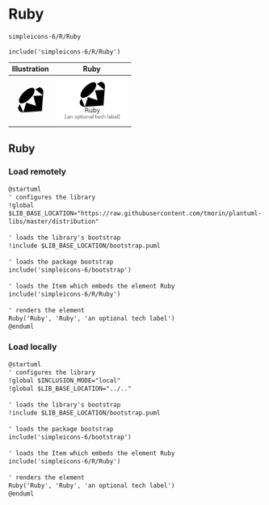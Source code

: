 # Ruby


```text
simpleicons-6/R/Ruby
```

```text
include('simpleicons-6/R/Ruby')
```



| Illustration | Ruby |
| :---: | :---: |
| ![illustration for Illustration](../../simpleicons-6/R/Ruby.png) | ![illustration for Ruby](../../simpleicons-6/R/Ruby.Local.png) |




## Ruby

### Load remotely
```plantuml
@startuml
' configures the library
!global $LIB_BASE_LOCATION="https://raw.githubusercontent.com/tmorin/plantuml-libs/master/distribution"

' loads the library's bootstrap
!include $LIB_BASE_LOCATION/bootstrap.puml

' loads the package bootstrap
include('simpleicons-6/bootstrap')

' loads the Item which embeds the element Ruby
include('simpleicons-6/R/Ruby')

' renders the element
Ruby('Ruby', 'Ruby', 'an optional tech label')
@enduml
```

### Load locally
```plantuml
@startuml
' configures the library
!global $INCLUSION_MODE="local"
!global $LIB_BASE_LOCATION="../.."

' loads the library's bootstrap
!include $LIB_BASE_LOCATION/bootstrap.puml

' loads the package bootstrap
include('simpleicons-6/bootstrap')

' loads the Item which embeds the element Ruby
include('simpleicons-6/R/Ruby')

' renders the element
Ruby('Ruby', 'Ruby', 'an optional tech label')
@enduml
```

